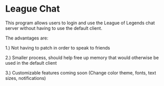 # League Chat
This program allows users to login and use the League of Legends chat server without having to use the default client.<br>


The advantages are:

  1.) Not having to patch in order to speak to friends

  2.) Smaller process, should help free up memory that would otherwise be used in the default client

  3.) Customizable features coming soon (Change color theme, fonts, text sizes, notifications)
